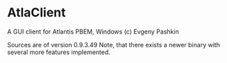AtlaClient
==========

A GUI client for Atlantis PBEM, Windows
(c) Evgeny Pashkin

Sources are of version 0.9.3.49
Note, that there exists a newer binary with several more features implemented.

